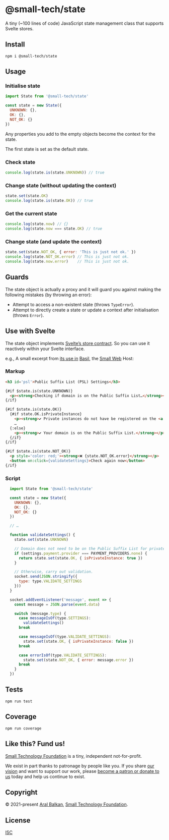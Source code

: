 # @small-tech/state

A tiny (~100 lines of code) JavaScript state management class that supports Svelte stores.

## Install

```shell
npm i @small-tech/state
```

## Usage

### Initialise state

```js
import State from '@small-tech/state'

const state = new State({
  UNKNOWN: {},
  OK: {},
  NOT_OK: {}
})
```

Any properties you add to the empty objects become the context for the state.

The first state is set as the default state.

### Check state

```js
console.log(state.is(state.UNKNOWN)) // true
```

### Change state (without updating the context)

```js
state.set(state.OK)
console.log(state.is(state.OK)) // true
```

### Get the current state

```js
console.log(state.now) // {}
console.log(state.now === state.OK) // true
```

### Change state (and update the context)

```js
state.set(state.NOT_OK, { error: 'This is just not ok.' })
console.log(state.NOT_OK.error) // This is just not ok.
console.log(state.now.error)    // This is just not ok.
```

## Guards

The state object is actually a proxy and it will guard you against making the following mistakes (by throwing an error):

  - Attempt to access a non-existent state (throws `TypeError`).
  - Attempt to directly create a state or update a context after initialisation (throws `Error`).

## Use with Svelte

The state object implements [Svelte’s store contract](https://svelte.dev/docs#Store_contract). So you can use it reactively within your Svelte interface.

e.g., A small excerpt from [its use in](https://github.com/small-tech/basil/blob/stripe/.kit/src/lib/admin/PSL.svelte) [Basil](https://github.com/small-tech/basil), the [Small Web](https://ar.al/2020/08/07/what-is-the-small-web/) Host:

### Markup

```html
<h3 id='psl'>Public Suffix List (PSL) Settings</h3>

{#if $state.is(state.UNKNOWN)}
  <p><strong>Checking if domain is on the Public Suffix List…</strong></p>
{/if}

{#if $state.is(state.OK)}
  {#if state.OK.isPrivateInstance}
    <p><strong>✔️ Private instances do not have be registered on the <a href='https://publicsuffix.org'>Public Suffix List</a>.</strong></p>
    …
  {:else}
    <p><strong>✔️ Your domain is on the Public Suffix List.</strong></p>
  {/if}
{/if}

{#if $state.is(state.NOT_OK)}
  <p style='color: red;'><strong>❌️ {state.NOT_OK.error}</strong></p>
  <button on:click={validateSettings}>Check again now</button>
{/if}
```

### Script

```js
  import State from '@small-tech/state'

  const state = new State({
    UNKNOWN: {},
    OK: {},
    NOT_OK: {}
  })

  // …

  function validateSettings() {
    state.set(state.UNKNOWN)

    // Domain does not need to be on the Public Suffix List for private instances.
    if (settings.payment.provider === PAYMENT_PROVIDERS.none) {
      return state.set(state.OK, { isPrivateInstance: true })
    }

    // Otherwise, carry out validation.
    socket.send(JSON.stringify({
      type: type.VALIDATE_SETTINGS
    }))
  }

  socket.addEventListener('message', event => {
    const message = JSON.parse(event.data)

    switch (message.type) {
      case messageIsOf(type.SETTINGS):
        validateSettings()
      break

      case messageIsOf(type.VALIDATE_SETTINGS):
        state.set(state.OK, { isPrivateInstance: false })
      break

      case errorIsOf(type.VALIDATE_SETTINGS):
        state.set(state.NOT_OK, { error: message.error })
      break
    }
  })
```

## Tests

```shell
npm run test
```

## Coverage

```shell
npm run coverage
```

## Like this? Fund us!

[Small Technology Foundation](https://small-tech.org) is a tiny, independent not-for-profit.

We exist in part thanks to patronage by people like you. If you share [our vision](https://small-tech.org/about/#small-technology) and want to support our work, please [become a patron or donate to us](https://small-tech.org/fund-us) today and help us continue to exist.

## Copyright

&copy; 2021-present [Aral Balkan](https://ar.al), [Small Technology Foundation](https://small-tech.org).

## License

[ISC](https://opensource.org/licenses/ISC)
